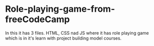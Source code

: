 # Role-playing-game-from-freeCodeCamp
In this it has 3 files. HTML, CSS nad JS where it has role playing game which is in it's learn with project building model courses.
